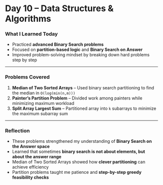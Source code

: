 # Day 10 – Data Structures & Algorithms  

###  What I Learned Today  
- Practiced **advanced Binary Search problems**  
- Focused on **partition-based logic** and **Binary Search on Answer**  
- Improved problem-solving mindset by breaking down hard problems step by step  

---

###  Problems Covered  
1. **Median of Two Sorted Arrays** – Used binary search partitioning to find the median in `O(log(min(n,m)))`  
2. **Painter’s Partition Problem** – Divided work among painters while minimizing maximum workload  
3. **Split Array Largest Sum** – Partitioned array into `k` subarrays to minimize the maximum subarray sum  

---

###  Reflection  
- These problems strengthened my understanding of **Binary Search on the Answer space**  
- Learned that sometimes **binary search is not about elements, but about the answer range**  
- Median of Two Sorted Arrays showed how **clever partitioning** can achieve efficiency  
- Partition problems taught me patience and **step-by-step greedy feasibility checks**  

